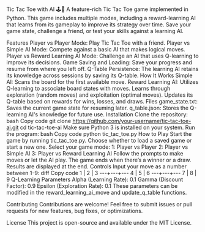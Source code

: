 Tic Tac Toe with AI 🕹️🤖
A feature-rich Tic Tac Toe game implemented in Python. This game includes multiple modes, including a reward-learning AI that learns from its gameplay to improve its strategy over time. Save your game state, challenge a friend, or test your skills against a learning AI.

Features
Player vs Player Mode: Play Tic Tac Toe with a friend.
Player vs Simple AI Mode: Compete against a basic AI that makes logical moves.
Player vs Reward Learning AI Mode: Challenge an AI that uses Q-learning to improve its decisions.
Game Saving and Loading: Save your progress and resume from where you left off.
Q-Table Persistence: The learning AI retains its knowledge across sessions by saving its Q-table.
How It Works
Simple AI: Scans the board for the first available move.
Reward Learning AI:
Utilizes Q-learning to associate board states with moves.
Learns through exploration (random moves) and exploitation (optimal moves).
Updates its Q-table based on rewards for wins, losses, and draws.
Files
game_state.txt: Saves the current game state for resuming later.
q_table.json: Stores the Q-learning AI's knowledge for future use.
Installation
Clone the repository:
bash
Copy code
git clone https://github.com/your-username/tic-tac-toe-ai.git
cd tic-tac-toe-ai
Make sure Python 3 is installed on your system.
Run the program:
bash
Copy code
python tic_tac_toe.py
How to Play
Start the game by running tic_tac_toe.py.
Choose whether to load a saved game or start a new one.
Select your game mode:
1: Player vs Player
2: Player vs Simple AI
3: Player vs Reward Learning AI
Follow the prompts to make moves or let the AI play.
The game ends when there’s a winner or a draw. Results are displayed at the end.
Controls
Input your move as a number between 1-9:
diff
Copy code
1 | 2 | 3
---+---+---
4 | 5 | 6
---+---+---
7 | 8 | 9
Q-Learning Parameters
Alpha (Learning Rate): 0.1
Gamma (Discount Factor): 0.9
Epsilon (Exploration Rate): 0.1
These parameters can be modified in the reward_learning_ai_move and update_q_table functions.

Contributing
Contributions are welcome! Feel free to submit issues or pull requests for new features, bug fixes, or optimizations.

License
This project is open-source and available under the MIT License.


